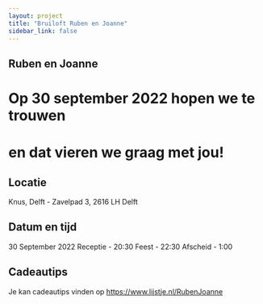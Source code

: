 ```yaml
---
layout: project
title: "Bruiloft Ruben en Joanne"
sidebar_link: false
---
```

## Ruben en Joanne
# Op 30 september 2022 hopen we te trouwen
# en dat vieren we graag met jou!

## Locatie
Knus, Delft - Zavelpad 3, 2616 LH Delft

## Datum en tijd
30 September 2022
Receptie - 20:30
Feest - 22:30
Afscheid - 1:00

## Cadeautips
Je kan cadeautips vinden op <a href="https://www.lijstje.nl/RubenJoanne" target="_blank">https://www.lijstje.nl/RubenJoanne</a>
